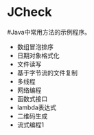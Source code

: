 # JCheck
#Java中常用方法的示例程序。
* 数组冒泡排序
* 日期对象格式化
* 文件读写
* 基于字节流的文件复制
* 多线程
* 网络编程
* 函数式接口
* lambda表达式
* 二维码生成
* 流式编程1